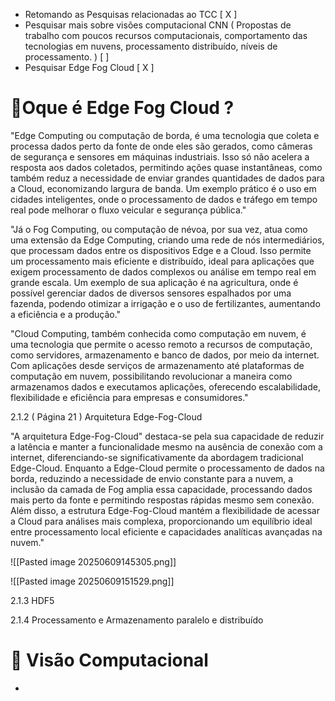 
* Retomando as Pesquisas relacionadas ao TCC [ X ]
* Pesquisar mais sobre visões computacional CNN ( Propostas de trabalho com poucos recursos computacionais, comportamento das tecnologias em nuvens, processamento distribuído, níveis de processamento. ) [ ] 
*  Pesquisar Edge Fog Cloud [ X ] 


# 📌**Oque é Edge Fog Cloud ?**

"Edge Computing ou computação de borda, é uma tecnologia que coleta e processa dados perto da fonte de onde eles são gerados, como câmeras de segurança e sensores em máquinas industriais. Isso só não acelera a resposta aos dados coletados, permitindo ações quase instantâneas, como também reduz a necessidade de enviar grandes quantidades de dados para a Cloud, economizando largura de banda.  Um exemplo prático é o uso em cidades inteligentes, onde o processamento de dados e tráfego em tempo real pode melhorar o fluxo veicular e segurança pública."

"Já o Fog Computing, ou computação de névoa, por sua vez, atua como uma extensão da Edge Computing, criando uma rede de nós intermediários, que processam dados entre os dispositivos Edge e a Cloud. Isso permite um processamento mais eficiente e distribuído, ideal para aplicações que exigem processamento de dados complexos ou análise em tempo real em grande escala. Um exemplo de sua aplicação é na agricultura, onde é possível gerenciar dados de diversos sensores espalhados por uma fazenda, podendo otimizar a irrigação e o uso de fertilizantes, aumentando a eficiência e a produção."

"Cloud Computing, também conhecida como computação em nuvem, é uma tecnologia que permite o acesso remoto a recursos de computação, como servidores, armazenamento e banco de dados, por meio da internet. Com aplicações desde serviços de armazenamento até plataformas de computação em nuvem, possibilitando revolucionar a maneira como armazenamos dados e executamos aplicações, oferecendo escalabilidade, flexibilidade e eficiência para empresas e consumidores."

2.1.2 ( Página 21 ) Arquitetura Edge-Fog-Cloud

"A arquitetura Edge-Fog-Cloud" destaca-se pela sua capacidade de reduzir a latência e manter a funcionalidade mesmo na ausência de conexão com a internet, diferenciando-se significativamente da abordagem tradicional Edge-Cloud. Enquanto a Edge-Cloud permite o processamento de dados na borda, reduzindo a necessidade de envio constante para a nuvem, a inclusão da camada de Fog amplia essa capacidade, processando dados mais perto da fonte e permitindo respostas rápidas mesmo sem conexão. Além disso, a estrutura Edge-Fog-Cloud mantém a flexibilidade de acessar a Cloud para análises mais complexa, proporcionando um equilíbrio ideal entre processamento local eficiente e capacidades analíticas avançadas na nuvem."

![[Pasted image 20250609145305.png]]

![[Pasted image 20250609151529.png]]

2.1.3 HDF5

2.1.4 Processamento e Armazenamento paralelo e distribuído



# 📌 **Visão Computacional** 

* 